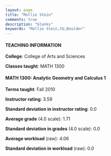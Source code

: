 ```yaml
---
layout: page
title: "Mollie Stein" 
comments: true
description: "blanks"
keywords: "Mollie Stein,CU,Boulder"
---
```

<head>
<script src="https://ajax.googleapis.com/ajax/libs/jquery/2.1.3/jquery.min.js"></script>
<script src="https://dl.dropboxusercontent.com/s/pc42nxpaw1ea4o9/highcharts.js?dl=0"></script>
<!-- <script src="../assets/js/highcharts.js"></script> -->
<style type="text/css">@font-face {
	font-family: "Bebas Neue";
	src: url(https://www.filehosting.org/file/details/544349/BebasNeue Regular.otf) format("opentype");
	}
	h1.Bebas { 
		font-family: "Bebas Neue", Verdana, Tahoma;
	}
</style>
</head>
	   
#### TEACHING INFORMATION

**College**: College of Arts and Sciences

**Classes taught**: MATH 1300

#### MATH 1300: Analytic Geometry and Calculus 1

**Terms taught**: Fall 2010

**Instructor rating**: 3.59

**Standard deviation in instructor rating**: 0.0

**Average grade** (4.0 scale): 1.71

**Standard deviation in grades** (4.0 scale): 0.0

**Average workload** (raw): 4.06

**Standard deviation in workload** (raw): 0.0

